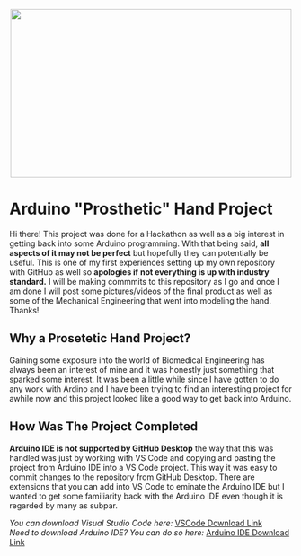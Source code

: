 <p align="center">
  <img src="https://www.vernier.com/wp-content/uploads/2020/05/Arduino-Loop-logo.png" width = "500" height = "300">
</p>

# Arduino "Prosthetic" Hand Project

Hi there! This project was done for a Hackathon as well as a big interest in getting back 
into some Arduino programming. With that being said, **all aspects of it may not be perfect**
but hopefully they can potentially be useful. This is one of my first experiences setting
up my own repository with GitHub as well so **apologies if not everything is up with industry standard.** 
I will be making commmits to this repository as I go and once I am done I will post some 
pictures/videos of the final product as well as some of the Mechanical Engineering
that went into modeling the hand. Thanks!

## Why a Prosetetic Hand Project? 

Gaining some exposure into the world of Biomedical Engineering has always been an 
interest of mine and it was honestly just something that sparked some interest. 
It was been a little while since I have gotten to do any work with Ardino and I 
have been trying to find an interesting project for awhile now and this project 
looked like a good way to get back into Arduino. 

## How Was The Project Completed

**Arduino IDE is not supported by GitHub Desktop** the way that this was handled 
was just by working with VS Code and copying and pasting the project from Arduino
IDE into a VS Code project. This way it was easy to commit changes to the repository 
from GitHub Desktop. There are extensions that you can add into VS Code to eminate 
the Arduino IDE but I wanted to get some familiarity back with the Arduino IDE even 
though it is regarded by many as subpar. 

*You can download Visual Studio Code here:* [VSCode Download Link](https://code.visualstudio.com/download)  
*Need to download Arduino IDE? You can do so here:* [Arduino IDE Download Link](https://www.arduino.cc/en/software)